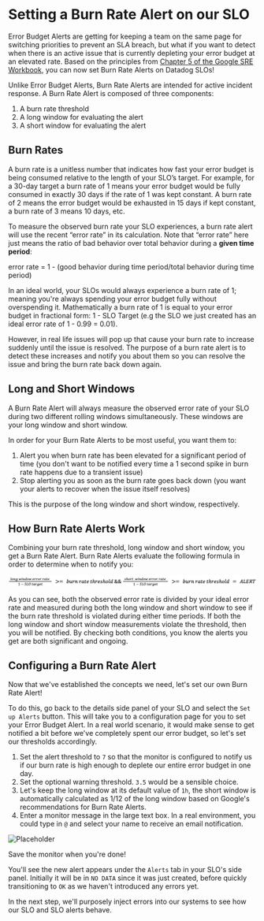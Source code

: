 # Setting a Burn Rate Alert on our SLO

Error Budget Alerts are getting for keeping a team on the same page for switching priorities to prevent an SLA breach, but what if you want to detect when there is an active issue that is currently depleting your error budget at an elevated rate. Based on the principles from [Chapter 5 of the Google SRE Workbook](https://sre.google/workbook/alerting-on-slos/), you can now set Burn Rate Alerts on Datadog SLOs!

Unlike Error Budget Alerts, Burn Rate Alerts are intended for active incident response. A Burn Rate Alert is composed of three components:

1. A burn rate threshold
2. A long window for evaluating the alert
3. A short window for evaluating the alert

## Burn Rates

A burn rate is a unitless number that indicates how fast your error budget is being consumed relative to the length of your SLO’s target. For example, for a 30-day target a burn rate of 1 means your error budget would be fully consumed in exactly 30 days if the rate of 1 was kept constant. A burn rate of 2 means the error budget would be exhausted in 15 days if kept constant, a burn rate of 3 means 10 days, etc.

To measure the observed burn rate your SLO experiences, a burn rate alert will use the recent “error rate” in its calculation. Note that “error rate” here just means the ratio of bad behavior over total behavior during a **given time period**: 

error rate = 1 - (good behavior during time period/total behavior during time period)

In an ideal world, your SLOs would always experience a burn rate of 1; meaning you're always spending your error budget fully without overspending it. Mathematically a burn rate of 1 is equal to your error budget in fractional form: 1 - SLO Target (e.g the SLO we just created has an ideal error rate of 1 - 0.99 = 0.01). 

However, in real life issues will pop up that cause your burn rate to increase suddenly until the issue is resolved. The purpose of a burn rate alert is to detect these increases and notify you about them so you can resolve the issue and bring the burn rate back down again. 

## Long and Short Windows

A Burn Rate Alert will always measure the observed error rate of your SLO during two different rolling windows simultaneously. These windows are your long window and short window. 

In order for your Burn Rate Alerts to be most useful, you want them to: 

1. Alert you when burn rate has been elevated for a significant period of time (you don't want to be notified every time a 1 second spike in burn rate happens due to a transient issue) 
2. Stop alerting you as soon as the burn rate goes back down (you want your alerts to recover when the issue itself resolves)

This is the purpose of the long window and short window, respectively.

## How Burn Rate Alerts Work

Combining your burn rate threshold, long window and short window, you get a Burn Rate Alert. Burn Rate Alerts evaluate the following formula in order to determine when to notify you:

![Burn Rate Alert Formula](assets/burn-rate-formula.jpeg)

As you can see, both the observed error rate is divided by your ideal error rate and measured during both the long window and short window to see if the burn rate threshold is violated during either time periods. If both the long window and short window measurements violate the threshold, then you will be notified. By checking both conditions, you know the alerts you get are both significant and ongoing.

## Configuring a Burn Rate Alert

Now that we've established the concepts we need, let's set our own Burn Rate Alert! 

To do this, go back to the details side panel of your SLO and select the `Set up Alerts` button. This will take you to a configuration page for you to set your Error Budget Alert. In a real world scenario, it would make sense to get notified a bit before we've completely spent our error budget, so let's set our thresholds accordingly.

1. Set the alert threshold to `7` so that the monitor is configured to notify us if our burn rate is high enough to deplete our entire error budget in one day.
2. Set the optional warning threshold. `3.5` would be a sensible choice.
3. Let's keep the long window at its default value of `1h`, the short window is automatically calculated as 1/12 of the long window based on Google's recommendations for Burn Rate Alerts.
4. Enter a monitor message in the large text box. In a real environment, you could type in `@` and select your name to receive an email notification.

![Placeholder](assets/placeholder.png)

Save the monitor when you're done!

You'll see the new alert appears under the `Alerts` tab in your SLO's side panel. Initially it will be in `NO DATA` since it was just created, before quickly transitioning to `OK` as we haven't introduced any errors yet.

In the next step, we'll purposely inject errors into our systems to see how our SLO and SLO alerts behave.
